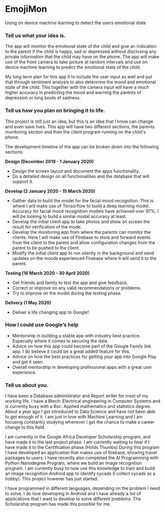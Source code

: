 # EmojiMon
Using on device machine learning to detect the users emotional state

### Tell us what your idea is. 

The app will monitor the emotional state of the child and give an indication to the parent if the child is happy, sad or depressed without disclosing any private information that the child may have on the phone.
The app will make use of the front camera to take picture at random intervals and use on device machine learning to predict the emotional state of the child.

My long term plan for this app it to include the user input as well and put that through sentiment analysis to also determine the mood and emotional state of the child. This together with the camera input will have a much higher accuracy in predicting the mood and warning the parents of depression or long bouts of sadness.


### Tell us how you plan on bringing it to life. 

This project is still just an idea, but this is an idea that I know can change and even save lives.
This app will have two different sections, the parents monitoring section and then the client program running on the child's phone.

The development timeline of the app can be broken down into the following sections:

**Design (December 2019 - 1 January 2020)**
* Design the screen layout and document the apps functionality.
* Do a detailed design on all functionalities and the database that will support it.

**Develop (2 January 2020 - 15 March 2020)**
* Gather data to build the model for the facial mood recognition. This is where I will make use of Tensorflow to build a deep learning model. Accuracy for facial mood recognition models have achieved over 97%. I will be looking to build a similar model accuracy at least.
* Develop the initial client app to take photos and show on screen the result for verification of the mode.
* Develop the monitoring app from where the parents can monitor the clients. Here I will make use of FIrebase to store and forward events from the client to the parent and allow configuration changes from the parent to be pushed to the client.
* Modify the initial client app to run silently in the background and send updates on the moods experienced Firebase where it will send it to the parent.

**Testing (16 March 2020 - 30 April 2020)**
* Get friends and family to test the app and give feedback.
* Correct or improve on any valid recommendations or problems.
* Try to improve on the model during the testing phase.

**Delivery (1 May 2020)**
* Deliver a life changing app to Google!

### How I could use Google’s help
* Mentorship in building a stable app with industry best practice. Especially where it comes to securing the data.
* Advice on how this app could become part of the Google Family link app. I do believe it could be a great added feature for this.
* Advice on how the best practices for getting your app into Google Play and get it seen.
* Overall mentorship in developing professional apps with a great user experience.



### Tell us about you. 

I have been a Database administrator and Report writer for most of my working life. I have a Btech: Electrical engineering in Computer Systems  and is currently busy with a Bsc: Applied mathematics and statistics degree. 
About a year ago I got introduced to Data Science and have not been able to get enough of it. I am just in love with Machine Learning and I am focusing constantly studying whenever I get the chance to make a career change to this field.

I am currently in the Google Africa Developer Scholarship program, and have made it to the last project phase. I am currently waiting to hear if I have made it to the Certification phase.(Holds Thumbs)
During this program I have developed an application that makes use of firebase, showing travel packages to users.
I have recently also completed the AI Programming with Python Nanodegree Program, where we build an image recognition program. I am currently busy to now use this knowledge to train and build an image recognition Android app to identify cycads (I collect cycads as a hobby). This project however has just started.

I have programmed in different languages, depending on the problem I need to solve. I do love developing in Android and I have already a list of applications that I want to develop to solve different problems. The Scholarship program has made this possible for me. 
